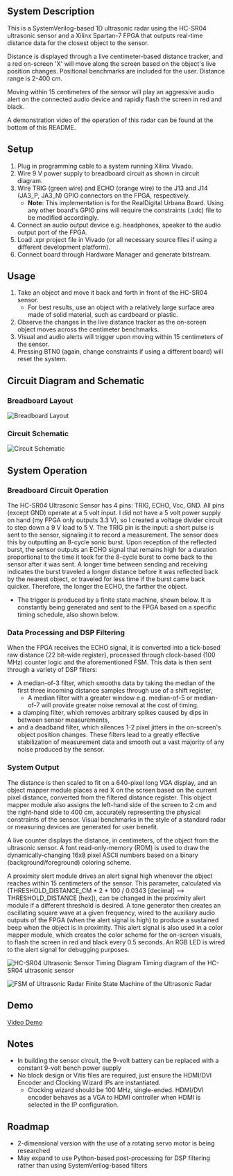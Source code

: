 ## System Description
This is a SystemVerilog-based 1D ultrasonic radar using the HC-SR04 ultrasonic sensor and a Xilinx Spartan-7 FPGA that outputs real-time distance data for the closest object to the sensor. 

Distance is displayed through a live centimeter-based distance tracker, and a red on-screen 'X' will move along the screen based on the object's live position changes. Positional benchmarks are included for the user. Distance range is 2-400 cm.

Moving within 15 centimeters of the sensor will play an aggressive audio alert on the connected audio device and rapidly flash the screen in red and black.

A demonstration video of the operation of this radar can be found at the bottom of this README.

## Setup
1. Plug in programming cable to a system running Xilinx Vivado.
2. Wire 9 V power supply to breadboard circuit as shown in circuit diagram.
3. Wire TRIG (green wire) and ECHO (orange wire) to the J13 and J14 (JA3_P, JA3_N) GPIO connectors on the FPGA, respectively.
   - **Note**: This implementation is for the RealDigital Urbana Board. Using any other board's GPIO pins will require the constraints (.xdc) file to be modified accordingly.
4. Connect an audio output device e.g. headphones, speaker to the audio output port of the FPGA.
5. Load .xpr project file in Vivado (or all necessary source files if using a different development platform).
6. Connect board through Hardware Manager and generate bitstream.

## Usage
1. Take an object and move it back and forth in front of the HC-SR04 sensor.
   - For best results, use an object with a relatively large surface area made of solid material, such as cardboard or plastic.
2. Observe the changes in the live distance tracker as the on-screen object moves across the centimeter benchmarks.
3. Visual and audio alerts will trigger upon moving within 15 centimeters of the sensor.
4. Pressing BTN0 (again, change constraints if using a different board) will reset the system.

## Circuit Diagram and Schematic
### Breadboard Layout
![Breadboard Layout](https://github.com/user-attachments/assets/e7e663dd-c9e9-471b-9674-2df4a22da511)

### Circuit Schematic
![Circuit Schematic](https://github.com/user-attachments/assets/d9ce0682-4f70-4247-b644-87e5b839d4fd)

## System Operation
### Breadboard Circuit Operation
The HC-SR04 Ultrasonic Sensor has 4 pins: TRIG, ECHO, Vcc, GND. All pins (except GND) operate at a 5 volt input. I did not have a 5 volt power supply on hand (my FPGA only outputs 3.3 V), so I created a voltage divider circuit to step down a 9 V load to 5 V.
The TRIG pin is the input: a short pulse is sent to the sensor, signaling it to record a measurement. The sensor does this by outputting an 8-cycle sonic burst. Upon reception of the reflected burst, the sensor outputs an ECHO signal that remains high for a duration proportional to the time it took for the 8-cycle burst to come back to the sensor after it was sent. A longer time between sending and receiving indicates the burst traveled a longer distance before it was reflected back by the nearest object, or traveled for less time if the burst came back quicker. Therefore, the longer the ECHO, the farther the object.
   - The trigger is produced by a finite state machine, shown below. It is constantly being generated and sent to the FPGA based on a specific timing schedule, also shown below.

### Data Processing and DSP Filtering
When the FPGA receives the ECHO signal, it is converted into a tick-based raw distance (22 bit-wide register), processed through clock-based (100 MHz) counter logic and the aforementioned FSM. This data is then sent through a variety of DSP filters:
   - A median-of-3 filter, which smooths data by taking the median of the first three incoming distance samples through use of a shift register,
     * A median filter with a greater window e.g. median-of-5 or median-of-7 will provide greater noise removal at the cost of timing.
   - a clamping filter, which removes arbitrary spikes caused by dips in between sensor measurements,
   - and a deadband filter, which silences 1-2 pixel jitters in the on-screen's object position changes.
These filters lead to a greatly effective stabilization of measurement data and smooth out a vast majority of any noise produced by the sensor.

### System Output
The distance is then scaled to fit on a 640-pixel long VGA display, and an object mapper module places a red X on the screen based on the current pixel distance, converted from the filtered distance register. This object mapper module also assigns the left-hand side of the screen to 2 cm and the right-hand side to 400 cm, accurately representing the physical constraints of the sensor. Visual benchmarks in the style of a standard radar or measuring devices are generated for user benefit.

A live counter displays the distance, in centimeters, of the object from the ultrasonic sensor. A font read-only-memory (ROM) is used to draw the dynamically-changing 16x8 pixel ASCII numbers based on a binary (background/foreground) coloring scheme.

A proximity alert module drives an alert signal high whenever the object reaches within 15 centimeters of the sensor. This parameter, calculated via (THRESHOLD_DISTANCE_CM * 2 * 100 / 0.0343 [decimal] --> THRESHOLD_DISTANCE [hex]), can be changed in the proximity alert module if a different threshold is desired.
A tone generator then creates an oscillating square wave at a given frequency, wired to the auxiliary audio outputs of the FPGA (when the alert signal is high) to produce a sustained beep when the object is in proximity. This alert signal is also used in a color mapper module, which creates the color scheme for the on-screen visuals, to flash the screen in red and black every 0.5 seconds. An RGB LED is wired to the alert signal for debugging purposes.

![HC-SR04 Ultrasonic Sensor Timing Diagram](https://github.com/user-attachments/assets/9998927f-5f37-4cfd-b615-ae39f8c4ea55)
Timing diagram of the HC-SR04 ultrasonic sensor

![FSM of Ultrasonic Radar](https://github.com/user-attachments/assets/ec2d3f66-49f0-44a3-9810-d2c4384c2744)
Finite State Machine of the Ultrasonic Radar

## Demo
[Video Demo](https://drive.google.com/file/d/1A6Ar55RKtZArzim9-CnAboWGmMGdUVhR/view?usp=sharing)

## Notes
- In building the sensor circuit, the 9-volt battery can be replaced with a constant 9-volt bench power supply
- No block design or Vitis files are required, just ensure the HDMI/DVI Encoder and Clocking Wizard IPs are instantiated.
  - Clocking wizard should be 100 MHz, single-ended. HDMI/DVI encoder behaves as a VGA to HDMI controller when HDMI is selected in the IP configuration.

## Roadmap
- 2-dimensional version with the use of a rotating servo motor is being researched
- May expand to use Python-based post-processing for DSP filtering rather than using SystemVerilog-based filters

